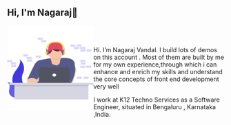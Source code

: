 ## Hi, I'm Nagaraj👋 

<img src="./Images/coder.svg" align="left" alt="Image That shows A guy Coding" width="200px" height="200px">
<br />
<br />


Hi. I’m Nagaraj Vandal. I build lots of demos on this account . Most of them are built by me for my own experience,through which i can enhance and enrich my skills
and understand the core concepts of front end development very well

I work at K12 Techno Services as a Software Engineer, situated in Bengaluru , Karnataka ,India.
